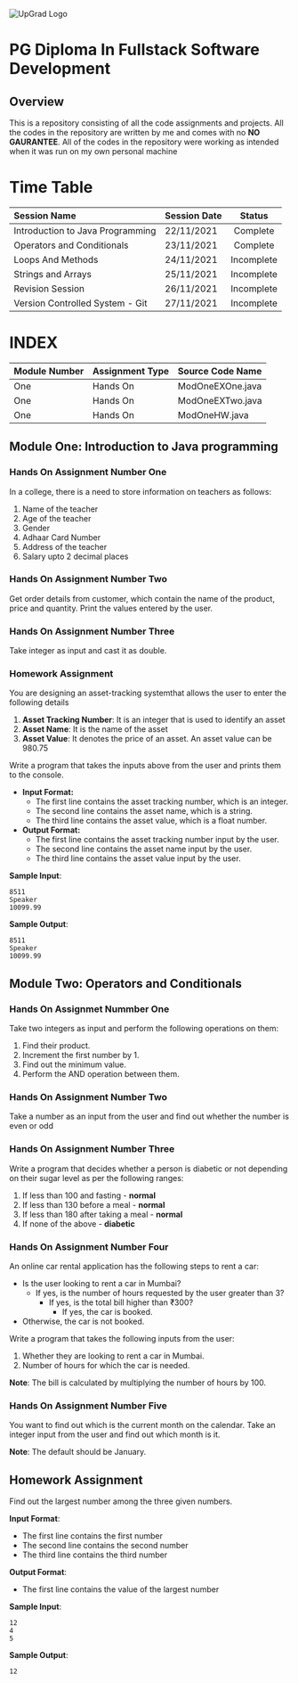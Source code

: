 ![UpGrad Logo](https://servicesdown.in/img/upgrad-logo.png)
# PG Diploma In Fullstack Software Development

## Overview

This is a repository consisting of all the code assignments and projects.
All the codes in the repository are written by me and comes with no **NO GAURANTEE**.
All of the codes in the repository were working as intended when it was run on my own personal machine

# Time Table
|Session Name|Session Date|Status|
|:--|:--|:--:|
|Introduction to Java Programming|22/11/2021|Complete|
|Operators and Conditionals|23/11/2021|Complete|
|Loops And Methods|24/11/2021|Incomplete|
|Strings and Arrays|25/11/2021|Incomplete|
|Revision Session|26/11/2021|Incomplete|
|Version Controlled System - Git|27/11/2021|Incomplete|

# INDEX

|Module Number|Assignment Type|Source Code Name|
|:--|:--|:--|
|One|Hands On|ModOneEXOne.java|
|One|Hands On|ModOneEXTwo.java|
|One|Hands On|ModOneHW.java|

## Module One: Introduction to Java programming

### Hands On Assignment Number One

In a college, there is a need to store information on teachers as follows:

1. Name of the teacher
2. Age of the teacher
3. Gender
4. Adhaar Card Number
5. Address of the teacher
6. Salary upto 2 decimal places


### Hands On Assignment Number Two
Get order details from customer, which contain the name of the product, price and quantity. Print the values entered by the user.

### Hands On Assignment Number Three
Take integer as input and cast it as double.

### Homework Assignment
You are designing an asset-tracking systemthat allows the user to enter the following details
1. **Asset Tracking Number**: It is an integer that is used to identify an asset
2. **Asset Name**: It is the name of the asset
3. **Asset Value**: It denotes the price of an asset. An asset value can be 980.75

Write a program that takes the inputs above from the user and prints them to the console. 

- **Input Format:**
	- The first line contains the asset tracking number, which is an integer.
	- The second line contains the asset name, which is a string.
	- The third line contains the asset value, which is a float number.
- **Output Format:**
	- The first line contains the asset tracking number input by the user.
	- The second line contains the asset name input by the user.
	- The third line contains the asset value input by the user.

**Sample Input**:
```
8511
Speaker
10099.99
```

**Sample Output**:
```
8511
Speaker
10099.99
```


 
## Module Two: Operators and Conditionals

### Hands On Assignmet Nummber One
Take two integers as input and perform the following operations on them:

1. Find their product.
2. Increment the first number by 1.
3. Find out the minimum value.
4. Perform the AND operation between them.

### Hands On Assignment Number Two
Take a number as an input from the user and find out whether the number is even or odd

### Hands On Assignment Number Three
Write a program that decides whether a person is diabetic or not depending on their sugar level as per the following ranges:
1. If less than 100 and fasting - **normal**
2. If less than 130 before a meal  - **normal**
3. If less than 180 after taking a meal - **normal**
4. If none of the above - **diabetic**

### Hands On Assignment Number Four
An online car rental application has the following steps to rent a car:
- Is the user looking to rent a car in Mumbai?
	- If yes, is the number of hours requested by the user greater than 3?
		- If yes, is the total bill higher than ₹300?
			- If yes, the car is booked.
- Otherwise, the car is not booked.

Write a program that takes the following inputs from the user:
1. Whether they are looking to rent a car in Mumbai.
2. Number of hours for which the car is needed.

**Note**: The bill is calculated by multiplying the number of hours by 100.

### Hands On Assignment Number Five
You want to find out which is the current month on the calendar. Take an integer input from the user and find out which month is it. 

**Note**: The default should be January.

## Homework Assignment
Find out the largest number among the three given numbers.

**Input Format**:
- The first line contains the first number
- The second line contains the second number
- The third line contains the third number

**Output Format**:
- The first line contains the value of the largest number

**Sample Input**:
```
12
4
5
```

**Sample Output**:
```
12
``` 








